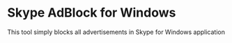# Skype AdBlock for Windows
This tool simply blocks all advertisements in Skype for Windows application
